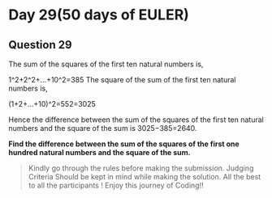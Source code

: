 # Day 29(50 days of EULER)

## Question 29

The sum of the squares of the first ten natural numbers is,

1^2+2^2+...+10^2=385
The square of the sum of the first ten natural numbers is,

(1+2+...+10)^2=552=3025

Hence the difference between the sum of the squares of the first ten natural numbers and
the square of the sum is 3025−385=2640.

**Find the difference between the sum of the squares of the first one hundred natural
numbers and the square of the sum.**

> Kindly go through the rules before making the submission.
>Judging Criteria Should be kept in mind while making the solution.
>All the best to all the participants ! Enjoy this journey of Coding!!